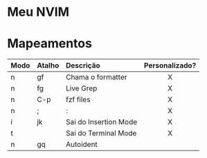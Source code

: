 # Meu NVIM

# Mapeamentos

| Modo | Atalho     | Descrição | Personalizado? |
| :--- | :---       | :---      | :---:          |
| n    | <leader>gf | Chama o formatter | X  |
| n    | <leader>fg | Live Grep | X  |
| n    | C-p        | fzf files | X  |
| n    | ;          | :         | X  |
| i    | jk         | Sai do Insertion Mode | X  |
| t    | <ESC>      | Sai do Terminal Mode | X  |
| n    | gq         | Autoident |   |

